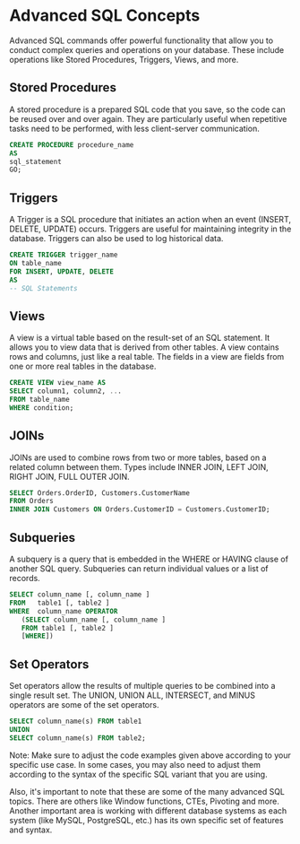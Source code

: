 # Advanced SQL Concepts

Advanced SQL commands offer powerful functionality that allow you to conduct complex queries and operations on your database. These include operations like Stored Procedures, Triggers, Views, and more.

## Stored Procedures

A stored procedure is a prepared SQL code that you save, so the code can be reused over and over again. They are particularly useful when repetitive tasks need to be performed, with less client-server communication. 

```sql
CREATE PROCEDURE procedure_name
AS
sql_statement
GO;
```

## Triggers

A Trigger is a SQL procedure that initiates an action when an event (INSERT, DELETE, UPDATE) occurs. Triggers are useful for maintaining integrity in the database. Triggers can also be used to log historical data.

```sql
CREATE TRIGGER trigger_name
ON table_name
FOR INSERT, UPDATE, DELETE
AS
-- SQL Statements
```

## Views

A view is a virtual table based on the result-set of an SQL statement. It allows you to view data that is derived from other tables. A view contains rows and columns, just like a real table. The fields in a view are fields from one or more real tables in the database.

```sql
CREATE VIEW view_name AS
SELECT column1, column2, ...
FROM table_name
WHERE condition;
```

## JOINs 

JOINs are used to combine rows from two or more tables, based on a related column between them. Types include INNER JOIN, LEFT JOIN, RIGHT JOIN, FULL OUTER JOIN.

```sql
SELECT Orders.OrderID, Customers.CustomerName
FROM Orders
INNER JOIN Customers ON Orders.CustomerID = Customers.CustomerID;
```

## Subqueries 

A subquery is a query that is embedded in the WHERE or HAVING clause of another SQL query. Subqueries can return individual values or a list of records.

```sql
SELECT column_name [, column_name ]
FROM   table1 [, table2 ]
WHERE  column_name OPERATOR
   (SELECT column_name [, column_name ]
   FROM table1 [, table2 ]
   [WHERE])
```

## Set Operators

Set operators allow the results of multiple queries to be combined into a single result set. The UNION, UNION ALL, INTERSECT, and MINUS operators are some of the set operators.

```sql
SELECT column_name(s) FROM table1
UNION
SELECT column_name(s) FROM table2;
```

Note: Make sure to adjust the code examples given above according to your specific use case. In some cases, you may also need to adjust them according to the syntax of the specific SQL variant that you are using.

Also, it's important to note that these are some of the many advanced SQL topics. There are others like Window functions, CTEs, Pivoting and more. Another important area is working with different database systems as each system (like MySQL, PostgreSQL, etc.) has its own specific set of features and syntax.